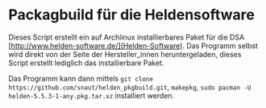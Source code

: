 # Packagbuild für die Heldensoftware

Dieses Script erstellt ein auf Archlinux installierbares Paket für die DSA [http://www.helden-software.de/](Helden-Software). Das Programm selbst wird direkt von der Seite der Hersteller\_innen heruntergeladen, dieses Script erstellt lediglich das installierbare Paket.

Das Programm kann dann mittels `git clone https://github.com/snaut/helden_pkgbuild.git`, `makepkg`, `sudo pacman -U helden-5.5.3-1-any.pkg.tar.xz` installiert werden. 


